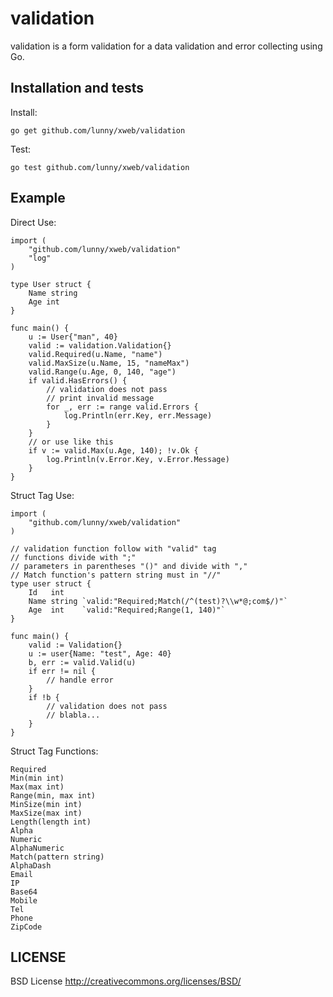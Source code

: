 validation
==============

validation is a form validation for a data validation and error collecting using Go.

## Installation and tests

Install:

	go get github.com/lunny/xweb/validation

Test:

	go test github.com/lunny/xweb/validation

## Example

Direct Use:

	import (
		"github.com/lunny/xweb/validation"
		"log"
	)

	type User struct {
		Name string
		Age int
	}

	func main() {
		u := User{"man", 40}
		valid := validation.Validation{}
		valid.Required(u.Name, "name")
		valid.MaxSize(u.Name, 15, "nameMax")
		valid.Range(u.Age, 0, 140, "age")
		if valid.HasErrors() {
			// validation does not pass
			// print invalid message
			for _, err := range valid.Errors {
				log.Println(err.Key, err.Message)
			}
		}
		// or use like this
		if v := valid.Max(u.Age, 140); !v.Ok {
			log.Println(v.Error.Key, v.Error.Message)
		}
	}

Struct Tag Use:

	import (
		"github.com/lunny/xweb/validation"
	)

	// validation function follow with "valid" tag
	// functions divide with ";"
	// parameters in parentheses "()" and divide with ","
	// Match function's pattern string must in "//"
	type user struct {
		Id   int
		Name string `valid:"Required;Match(/^(test)?\\w*@;com$/)"`
		Age  int    `valid:"Required;Range(1, 140)"`
	}

	func main() {
		valid := Validation{}
		u := user{Name: "test", Age: 40}
		b, err := valid.Valid(u)
		if err != nil {
			// handle error
		}
		if !b {
			// validation does not pass
			// blabla...
		}
	}

Struct Tag Functions:

	Required
	Min(min int)
	Max(max int)
	Range(min, max int)
	MinSize(min int)
	MaxSize(max int)
	Length(length int)
	Alpha
	Numeric
	AlphaNumeric
	Match(pattern string)
	AlphaDash
	Email
	IP
	Base64
	Mobile
	Tel
	Phone
	ZipCode


## LICENSE

BSD License http://creativecommons.org/licenses/BSD/
